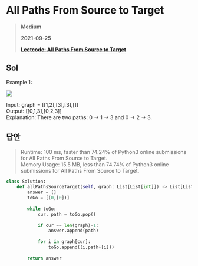 # All Paths From Source to Target
> **Medium**
>
> **2021-09-25**
>
> **[Leetcode: All Paths From Source to Target](https://leetcode.com/problems/all-paths-from-source-to-target)**


## Sol

Example 1:

![](https://assets.leetcode.com/uploads/2020/09/28/all_1.jpg)

Input: graph = [[1,2],[3],[3],[]]  
Output: [[0,1,3],[0,2,3]]  
Explanation: There are two paths: 0 -> 1 -> 3 and 0 -> 2 -> 3.  

## 답안
> Runtime: 100 ms, faster than 74.24% of Python3 online submissions for All Paths From Source to Target.  
> Memory Usage: 15.5 MB, less than 74.74% of Python3 online submissions for All Paths From Source to Target.
```python
class Solution:
    def allPathsSourceTarget(self, graph: List[List[int]]) -> List[List[int]]:
        answer = []
        toGo = [(0,[0])]
        
        while toGo:
            cur, path = toGo.pop()
            
            if cur == len(graph)-1:
                answer.append(path)
            
            for i in graph[cur]:
                toGo.append((i,path+[i]))
            
        return answer
```